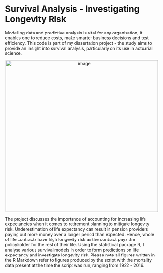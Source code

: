 # Survival Analysis - Investigating Longevity Risk

Modelling data and predictive analysis is vital for any organization, it enables one to reduce costs, make smarter business decisions and test efficiency. This code is part of my dissertation project - the study aims to provide an insight into survival analysis, particularly on its use in actuarial science.

<p align="center">
<img width="500" alt="image"src="https://user-images.githubusercontent.com/40894018/166569325-9ca39b6e-9228-4cfe-a6fc-39ec20495aaa.png">
</p>

The project discusses the importance of accounting for increasing life expectancies when it comes to retirement planning to mitigate longevity risk. Underestimation of life expectancy can result in pension providers paying out more money over a longer period than expected. Hence, whole of life contracts have high longevity risk as the contract pays the policyholder for the rest of their life. Using the statistical package R, I analyse various survival models in order to form predictions on life expectancy and investigate longevity risk. Please note all figures written in the R Markdown refer to figures produced by the script with the mortality data present at the time the script was run, ranging from 1922 - 2016.
